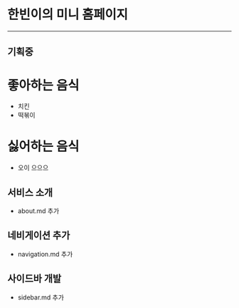 # 한빈이의 미니 홈페이지
---
기획중
---

# 좋아하는 음식
- 치킨
- 떡볶이

# 싫어하는 음식
- 오이 으으으

## 서비스 소개
- about.md 추가

## 네비게이션 추가
- navigation.md 추가

## 사이드바 개발
- sidebar.md 추가